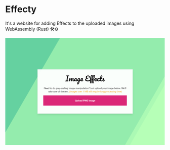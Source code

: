 # Effecty

It's a website for adding Effects to the uploaded images using WebAssembly (Rust) 🛠️⚙️

![Alt Text](Effecty.png)
